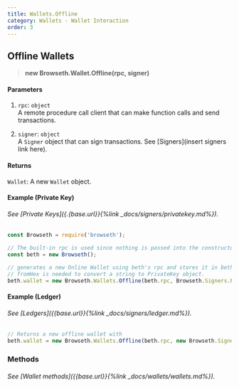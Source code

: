 ```yaml
---
title: Wallets.Offline
category: Wallets - Wallet Interaction
order: 3
---
```


## Offline Wallets

> **new Browseth.Wallet.Offline(rpc, signer)**

#### Parameters

1.  `rpc`: `object`<br> A remote procedure call client that can make function calls and
    send transactions.<br>

2.  `signer`: `object`<br> A `Signer` object that can sign transactions. See [Signers](insert signers link here).

#### Returns

`Wallet`: A new `Wallet` object.


#### Example (Private Key)

###### See [Private Keys]({.{base.url}}{%link _docs/signers/privatekey.md%}).

```javascript
const Browseth = require('browseth');

// The built-in rpc is used since nothing is passed into the constructor
const beth = new Browseth();

// generates a new Online Wallet using beth's rpc and stores it in beth's wallet.
// fromHex is needed to convert a string to PrivateKey object.
beth.wallet = new Browseth.Wallets.Offline(beth.rpc, Browseth.Signers.PrivateKey.fromHex('SOME_PRIVATE_KEY'));
```

#### Example (Ledger)

###### See [Ledgers]({{base.url}}{%link _docs/signers/ledger.md%}).

```javascript
// Returns a new offline wallet with 
beth.wallet = new Browseth.Wallets.Offline(beth.rpc, new Browseth.Signers.Ledger());
```

### Methods

###### See [Wallet methods]({{base.url}}{%link _docs/wallets/wallets.md%}).